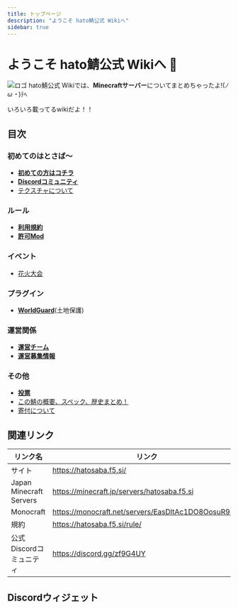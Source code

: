 ```yaml
---
title: トップページ
description: "ようこそ hato鯖公式 Wikiへ"
sidebar: true
---
```

# ようこそ hato鯖公式 Wikiへ :tada:
![ロゴ](https://hatosaba.f5.si/wp-content/uploads/チャンネルアート.png "")
hato鯖公式 Wikiでは、**Minecraftサーバー**についてまとめちゃったよ!(*ﾉω・*)ﾃﾍ

いろいろ載ってるwikiだよ！！

## 目次
### 初めてのはとさば～
- [**初めての方はコチラ**](pages/082-guide)
- [**Discordコミュニティ**](pages/discord)
- [テクスチャについて](pages/texture)
### ルール
- [**利用規約**](terms/index)
- [**許可Mod**](pages/mods)
### イベント
- [花火大会](event/fireworks)
### プラグイン
- [**WorldGuard**](plugin/worldguard)(土地保護)
### 運営関係
- [**運営チーム**](admins/)
- [**運営募集情報**](pages/recruit-info)
### その他
- [**投票**](pages/vote)
- [この鯖の概要、スペック、歴史まとめ！](pages/server)
- [寄付について](pages/contribution)
## 関連リンク

| リンク名 | リンク |
| ---- | ---- |
| サイト | https://hatosaba.f5.si/ |
| Japan Minecraft Servers | https://minecraft.jp/servers/hatosaba.f5.si
| Monocraft | https://monocraft.net/servers/EasDltAc1DO8OosuR9mA |
| 規約 | https://hatosaba.f5.si/rule/
| 公式Discordコミュニティ | https://discord.gg/zf9G4UY 

## Discordウィジェット
<discord-widget url="https://discord.com/api/guilds/415803587332014082/widget.json"/>
